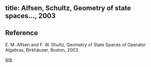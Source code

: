 title: Alfsen, Schultz, Geometry of state spaces..., 2003
---
## Reference

E. M. Alfsen and F. W. Shultz, Geometry of State Spaces of Operator Algebras, Birkhäuser, Boston, 2003.


[link](https://drive.google.com/file/d/1wMJphXk1PnzmZJjzU2c9RieXMGnhdilx/view?usp=sharing)
 



